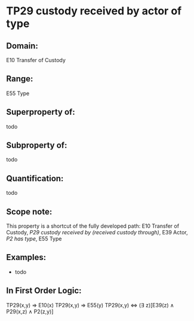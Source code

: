 # TP29 custody received by actor of type

## Domain: 

E10 Transfer of Custody

## Range: 

E55 Type

## Superproperty of: 

todo

## Subproperty of: 

todo

## Quantification: 

todo

## Scope note: 

This property is a shortcut of the fully developed path: E10 Transfer of Custody, _P29 custody received by (received custody through)_, E39 Actor, _P2 has type_, E55 Type

## Examples: 

* todo

## In First Order Logic: 

TP29(x,y) ⇒ E10(x)
TP29(x,y) ⇒ E55(y)
TP29(x,y) ⇔ (∃ z)[E39(z) ∧ P29(x,z) ∧ P2(z,y)]

